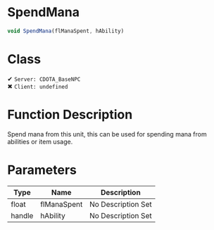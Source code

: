 # SpendMana
```js
void SpendMana(flManaSpent, hAbility)
```
# Class
✔ `Server: CDOTA_BaseNPC`  
✖ `Client: undefined`  

# Function Description
Spend mana from this unit, this can be used for spending mana from abilities or item usage.
# Parameters
Type|Name|Description
--|--|--
float|flManaSpent|No Description Set
handle|hAbility|No Description Set
